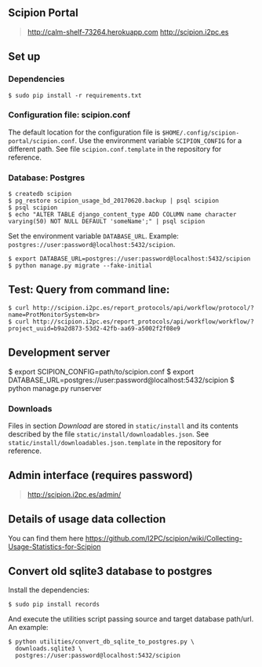 

## Scipion Portal

> http://calm-shelf-73264.herokuapp.com
> http://scipion.i2pc.es

## Set up

### Dependencies

```
$ sudo pip install -r requirements.txt
```

### Configuration file: scipion.conf

The default location for the configuration file is `$HOME/.config/scipion-portal/scipion.conf`.
Use the environment variable `SCIPION_CONFIG` for a different path. See file `scipion.conf.template`
in the repository for reference.

### Database: Postgres

```
$ createdb scipion
$ pg_restore scipion_usage_bd_20170620.backup | psql scipion
$ psql scipion
$ echo "ALTER TABLE django_content_type ADD COLUMN name character varying(50) NOT NULL DEFAULT 'someName';" | psql scipion
```

Set the environment variable `DATABASE_URL`. Example: `postgres://user:password@localhost:5432/scipion`.
```
$ export DATABASE_URL=postgres://user:password@localhost:5432/scipion
$ python manage.py migrate --fake-initial
```

## Test: Query from command line:

```
$ curl http://scipion.i2pc.es/report_protocols/api/workflow/protocol/?name=ProtMonitorSystem<br>
$ curl http://scipion.i2pc.es/report_protocols/api/workflow/workflow/?project_uuid=b9a2d873-53d2-42fb-aa69-a5002f2f08e9
```

## Development server

$ export SCIPION_CONFIG=path/to/scipion.conf
$ export DATABASE_URL=postgres://user:password@localhost:5432/scipion
$ python manage.py runserver

### Downloads

Files in section _Download_ are stored in `static/install` and its contents described by the file
`static/install/downloadables.json`. See `static/install/downloadables.json.template` in the repository
for reference.

## Admin interface (requires password)

> http://scipion.i2pc.es/admin/

## Details of usage data collection

You can find them here https://github.com/I2PC/scipion/wiki/Collecting-Usage-Statistics-for-Scipion

## Convert old sqlite3 database to postgres

Install the dependencies:

```
$ sudo pip install records
```

And execute the utilities script passing source and target database path/url. An example:

```
$ python utilities/convert_db_sqlite_to_postgres.py \
  downloads.sqlite3 \
  postgres://user:password@localhost:5432/scipion
```
